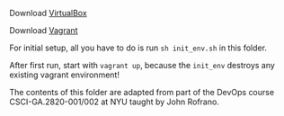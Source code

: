 Download [VirtualBox](https://www.virtualbox.org/)

Download [Vagrant](https://www.vagrantup.com/)

For initial setup, all you have to do is run `sh init_env.sh` in this folder.

After first run, start with `vagrant up`, because the `init_env` destroys any existing vagrant environment!

The contents of this folder are adapted from part of the DevOps course CSCI-GA.2820-001/002 at NYU taught by John Rofrano.
